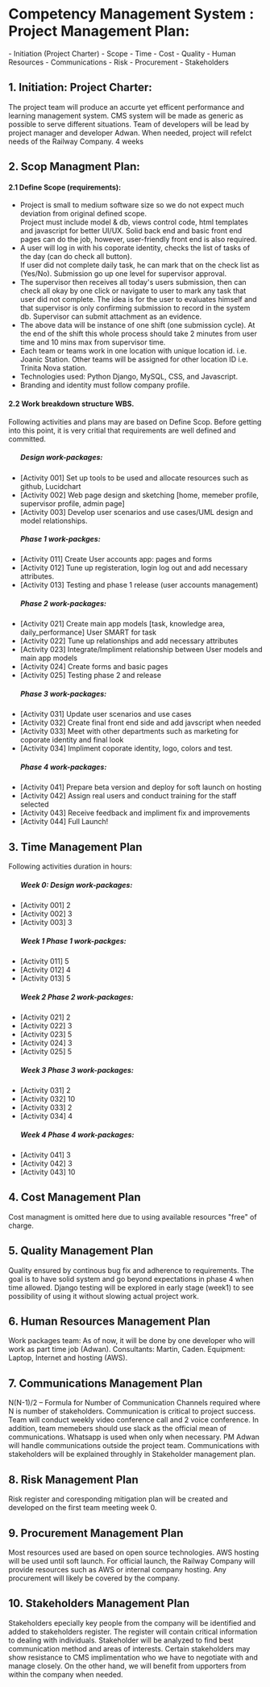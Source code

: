 <h1> Competency Management System : Project Management Plan: </h1>
    - Initiation (Project Charter)
    - Scope
    - Time
    - Cost
    - Quality
    - Human Resources
    - Communications
    - Risk
    - Procurement
    - Stakeholders
<h2>
1.  Initiation: Project Charter:</h2>
    The project team will produce an accurte yet efficent performance and learning management system.
    CMS system will be made as generic as possible to serve different situations.
    Team of developers will be lead by project manager and developer Adwan.
    When needed, project will refelct needs of the Railway Company.
    4 weeks
<h2>
2.  Scop Managment Plan:</h2>
    <h4>2.1 Define Scope (requirements):</h4> <ul>
        <li> Project is small to medium software size so we do not expect much deviation from original defined scope.</li> Project must include model & db, views control code, html templates and javascript for better UI/UX.</li>
        Solid back end and basic front end pages can do the job, however, user-friendly front end is also required.</li>
        <li> A user will log in with his coporate identity, checks the list of tasks of the day (can do check all button).</li>
        If user did not complete daily task, he can mark that on the check list as (Yes/No). Submission go up one level for supervisor approval.</li>
        <li> The supervisor then receives all today's users submission, then can check all okay by one click or navigate to user to mark any task that user did not complete. The idea is for the user to evaluates himself and that supervisor is only confirming submission to record in the system db. Supervisor can submit attachment as an evidence.</li>
        <li> The above data will be instance of one shift (one submission cycle). At the end of the shift this whole process should take 2 minutes from user time and 10 mins max from supervisor time.</li>
        <li> Each team or teams work in one location with unique location id. i.e. Joanic Station. Other teams will be assigned for other location ID i.e. Trinita Nova station.</li>
        <li> Technologies used: Python Django, MySQL, CSS, and Javascript.</li>
        <li> Branding and identity must follow company profile.</li> </ul>
    <h4>2.2 Work breakdown structure WBS.</h4>
        Following activities and plans may are based on Define Scop. Before getting into this point, it is very critial that requirements are well defined and committed.<ul>
        <h5>Design work-packages:</h5>
            <li> [Activity 001] Set up tools to be used and allocate resources such as github, Lucidchart</li>
            <li> [Activity 002] Web page design and sketching [home, memeber profile, supervisor profile, admin page]</li>
            <li> [Activity 003] Develop user scenarios and use cases/UML design and model relationships.</li>
        <h5>Phase 1 work-packges:</h5>
            <li> [Activity 011] Create User accounts app: pages and forms</li>
            <li> [Activity 012] Tune up registeration, login log out and add necessary attributes.</li>
            <li> [Activity 013] Testing and phase 1 release (user accounts management)</li>
        <h5>Phase 2 work-packages:</h5>
            <li> [Activity 021] Create main app models [task, knowledge area, daily_performance] User SMART for task</li>
            <li> [Activity 022] Tune up relationships and add necessary attributes</li>
            <li> [Activity 023] Integrate/Impliment relationship between User models and main app models</li>
            <li> [Activity 024] Create forms and basic pages</li>
            <li> [Activity 025] Testing phase 2 and release</li>
        <h5>Phase 3 work-packages:</h5>
            <li> [Activity 031] Update user scenarios and use cases
            <li> [Activity 032] Create final front end side and add javscript when needed</li>
            <li> [Activity 033] Meet with other departments such as marketing for coporate identity and final look</li>
            <li> [Activity 034] Impliment coporate identity, logo, colors and test.</li>
        <h5>Phase 4 work-packages:</h5>
            <li> [Activity 041] Prepare beta version and deploy for soft launch on hosting</li>
            <li> [Activity 042] Assign real users and conduct training for the staff selected</li>
            <li> [Activity 043] Receive feedback and impliment fix and improvements</li>
            <li> [Activity 044] Full Launch!</li></ul>
<h2>
3.  Time Management Plan</h2>
    Following activities duration in hours:<ul>
       <h5>Week 0: Design work-packages:</h5>
            <li> [Activity 001] 2</li>
            <li> [Activity 002] 3</li>
            <li> [Activity 003] 3</li>
        <h5>Week 1 Phase 1 work-packges:</h5>
            <li> [Activity 011] 5</li>
            <li> [Activity 012] 4</li>
            <li> [Activity 013] 5</li>
        <h5>Week 2 Phase 2 work-packages:</h5>
            <li> [Activity 021] 2</li>
            <li> [Activity 022] 3</li>
            <li> [Activity 023] 5</li>
            <li> [Activity 024] 3</li>
            <li> [Activity 025] 5</li>
        <h5>Week 3 Phase 3 work-packages:</h5>
            <li> [Activity 031] 2</li>
            <li> [Activity 032] 10</li>
            <li> [Activity 033] 2</li>
            <li> [Activity 034] 4</li>
        <h5>Week 4 Phase 4 work-packages:</h5>
            <li> [Activity 041] 3</li>
            <li> [Activity 042] 3</li>
            <li> [Activity 043] 10</li> </ul>
<h2>
4.  Cost Management Plan</h2>
    Cost managment is omitted here due to using available resources "free" of charge.
<h2>
5.  Quality Management Plan</h2>
    Quality ensured by continous bug fix and adherence to requirements. The goal is to have solid system and go beyond expectations in phase 4 when time allowed.
    Django testing will be explored in early stage (week1) to see possibility of using it without slowing actual project work.
<h2>
6.  Human Resources Management Plan</h2>
Work packages team: As of now, it will be done by one developer who will work as part time job (Adwan).
    Consultants: Martin, Caden.
    Equipment: Laptop, Internet and hosting (AWS).
<h2>
7.  Communications Management Plan </h2>
    N(N-1)/2 – Formula for Number of Communication Channels required where N is number of stakeholders. Communication is critical to project success. Team will conduct weekly video conference call and 2 voice conference. In addition, team memebers should use slack as the official mean of communications. Whatsapp is used when only when necessary.
    PM Adwan will handle communications outside the project team. Communications with stakeholders will be explained throughly in Stakeholder management plan.
<h2>
8.  Risk Management Plan </h2>
    Risk register and coresponding mitigation plan will be created and developed on the first team meeting week 0.

 <h2>
9.  Procurement Management Plan </h2>
    Most resources used are based on open source technologies. AWS hosting will be used until soft launch. For official launch, the Railway Company will provide resources such as AWS or internal company hosting. Any procurement will likely be covered by the company.

 <h2>
10. Stakeholders Management Plan </h2>
    Stakeholders epecially key people from the company will be identified and added to stakeholders register. The register will contain critical information to dealing with individuals. Stakeholder will be analyzed to find best communication method and areas of interests. Certain stakeholders may show resistance to CMS implimentation who we have to negotiate with and manage closely. On the other hand, we will benefit from upporters from within the company when needed. 
